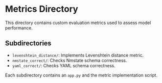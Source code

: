 # Metrics Directory

This directory contains custom evaluation metrics used to assess model performance.

## Subdirectories
- `levenshtein_distance/`: Implements Levenshtein distance metric.
- `nmstate_correct/`: Checks Nmstate schema correctness.
- `yaml_correct/`: Checks YAML schema correctness.

Each subdirectory contains an `app.py` and the metric implementation script.
